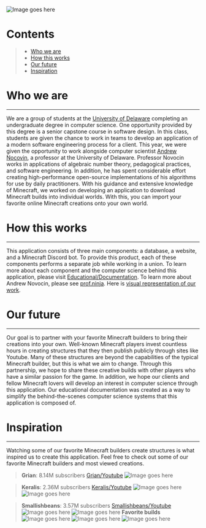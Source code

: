 ![Image goes here](https://firebasestorage.googleapis.com/v0/b/first-project-df435.appspot.com/o/Screen%20Shot%202023-04-18%20at%2012.42.51%20PM.png?alt=media&token=40f4815b-9ff4-4783-b9ea-7dc286d2ab65)

# Contents
> * [Who we are](https://github.com/Capstone-Class-Minecraft-Internet/Who-We-Are#who-we-are)
> * [How this works](https://github.com/Capstone-Class-Minecraft-Internet/Who-We-Are#how-this-works)
> * [Our future](https://github.com/Capstone-Class-Minecraft-Internet/Who-We-Are#our-future)
> * [Inspiration](https://github.com/Capstone-Class-Minecraft-Internet/Who-We-Are#inspiration)

# Who we are
-----
We are a group of students at the [University of Delaware](https://www.cis.udel.edu/) completing an undergraduate degree in computer science. One opportunity provided by this degree is a senior capstone course in software design. In this class, students are given the chance to work in teams to develop an application of a modern software engineering process for a client. This year, we were given the opportunity to work alongside computer scientist [Andrew Nocovin](https://www.ece.udel.edu/people/faculty/andynovo/), a professor at the University of Delaware. Professor Novocin works in applications of algebraic number theory, pedagogical practices, and software engineering. In addition, he has spent considerable effort creating high-performance open-source implementations of his algorithms for use by daily practitioners. With his guidance and extensive knowledge of Minecraft, we worked on developing an application to download Minecraft builds into individual worlds. With this, you can import your favorite online Minecraft creations onto your own world.

# How this works
-----
This application consists of three main components: a database, a website, and a Minecraft Discord bot. To provide this product, each of these components performs a separate job while working in a union. To learn more about each component and the computer science behind this application, please visit [Educational/Documentation](https://docs.google.com/document/d/1Qs5xLDO0QNNljG4JbwsDyfQLw6ti465QDh5wwUJI0MA/edit). To learn more about Andrew Novocin, please see [prof.ninja](https://prof.ninja/). Here is [visual representation of our work](https://github.com/Capstone-Class-Minecraft-Internet/visual-representation-of-our-work).

# Our future
-----
Our goal is to partner with your favorite Minecraft builders to bring their creations into your own. Well-known Minecraft players invest countless hours in creating structures that they then publish publicly through sites like Youtube. Many of these structures are beyond the capabilities of the typical Minecraft builder, but this is what we aim to change. Through this partnership, we hope to share these creative builds with other players who have a similar passion for the game. In addition, we hope our clients and fellow Minecraft lovers will develop an interest in computer science through this application. Our educational documentation was created as a way to simplify the behind-the-scenes computer science systems that this application is composed of.

# Inspiration
-----
Watching some of our favorite Minecraft builders create structures is what inspired us to create this application. Feel free to check out some of our favorite Minecraft builders and most viewed creations.
> **Grian**: 8.14M subscribers [Grian/Youtube](https://www.youtube.com/channel/UCR9Gcq0CMm6YgTzsDxAxjOQ)
> ![Image goes here](https://i.redd.it/oh3d3xvtvo671.png)

> **Keralis**: 2.36M subscribers [Keralis/Youtube](https://www.youtube.com/@Keralis)
> ![Image goes here](https://www.keralis.net/wp-content/uploads/2019/08/23-7LEChbR.jpg)
> ![Image goes here](https://www.keralis.net/wp-content/uploads/2019/08/7-wcr0RMn-1.jpg)

> **Smallishbeans**: 3.57M subscribers [Smallishbeans/Youtube](https://www.youtube.com/@SmallishBeans)
> ![Image goes here](https://pbs.twimg.com/media/EwiP8DmXAAkdmjU?format=jpg&name=4096x4096)
> ![Image goes here](https://i.redd.it/0arzmr9tab121.jpg)
> **Favorite builds**
> ![Image goes here](https://momsgotthestuff.com/wp-content/uploads/2021/01/minecraft-ideas-2.jpg)
> ![Image goes here](https://whatifgaming.com/wp-content/uploads/2022/05/Nintendo-Switch-House-2048x1152.png.webp)
> ![Image goes here](https://lh4.googleusercontent.com/fbqWEl35Rv9NFIQaowB5oz_5s_dzS-gKajdqeGcGpFPX-TCGbFKz_M5iTVyHlvSjLKob2RxUKQrywq8icq-WJAw1wwq6znrfdLz4VOoantSLugL6x-rF5lCv9ykPF9W85PsmP89e)



